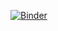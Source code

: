 [![Binder](https://mybinder.org/badge_logo.svg)](https://mybinder.org/v2/gh/chrispyatt/ismb2019-project/master)